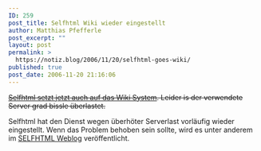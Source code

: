 ```yaml
---
ID: 259
post_title: Selfhtml Wiki wieder eingestellt
author: Matthias Pfefferle
post_excerpt: ""
layout: post
permalink: >
  https://notiz.blog/2006/11/20/selfhtml-goes-wiki/
published: true
post_date: 2006-11-20 21:16:06
---
```

<!-- wp:paragraph -->
<p><del><a href="http://wiki.meta-text.net/Hauptseite">Selfhtml setzt jetzt auch auf das Wiki System</a>. Leider is der verwendete Server grad bissle überlastet.</del></p>
<!-- /wp:paragraph -->

<!-- wp:paragraph -->
<p>Selfhtml hat den Dienst wegen überhöter Serverlast vorläufig wieder eingestellt. Wenn das Problem behoben sein sollte, wird es unter anderem im <a href="http://aktuell.de.selfhtml.org/weblog/">SELFHTML Weblog</a> veröffentlicht.</p>
<!-- /wp:paragraph -->